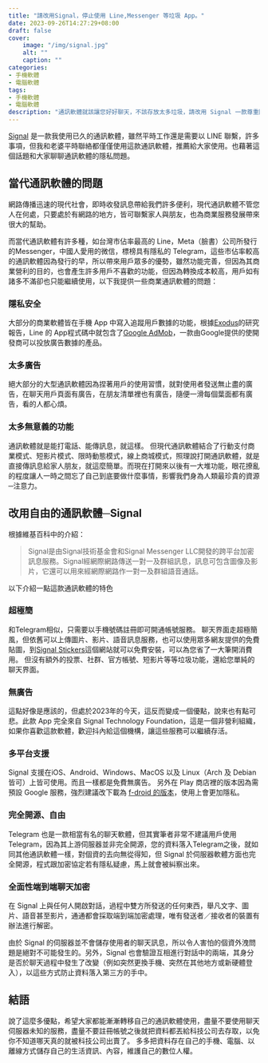 ```yaml
---
title: "請改用Signal，停止使用 Line,Messenger 等垃圾 App。"
date: 2023-09-26T14:27:29+08:00
draft: false
cover:
    image: "/img/signal.jpg"
    alt: ""
    caption: ""
categories: 
- 手機軟體
- 電腦軟體
tags: 
- 手機軟體
- 電腦軟體
description: "通訊軟體就該讓您好好聊天，不該存放太多垃圾，請改用 Signal 一款尊重隱私的自由通訊軟體。"
---
```

[Signal](https://www.signal.org/) 是一款我使用已久的通訊軟體，雖然平時工作還是需要以 LINE 聯繫，許多事項，但我和老婆平時聯絡都僅僅使用這款通訊軟體，推薦給大家使用。也藉著這個話題和大家聊聊通訊軟體的隱私問題。

## 當代通訊軟體的問題

網路傳播迅速的現代社會，即時收發訊息帶給我們許多便利，現代通訊軟體不管您人在何處，只要處於有網路的地方，皆可聯繫家人與朋友，也為商業服務發展帶來很大的幫助。

而當代通訊軟體有許多種，如台灣市佔率最高的 Line，Meta（臉書）公司所發行的Messenger，中國人愛用的微信，標榜具有隱私的 Telegram，這些市佔率較高的通訊軟體因為發行的早，所以帶來用戶眾多的優勢，雖然功能完善，但因為其商業營利的目的，也會產生許多用戶不喜歡的功能，但因為轉換成本較高，用戶如有諸多不滿卻也只能繼續使用，以下我提供一些商業通訊軟體的問題：

### 隱私安全

大部分的商業軟體皆在手機 App 中寫入追蹤用戶數據的功能，根據[Exodus](https://reports.exodus-privacy.eu.org/en/reports/jp.naver.line.android/latest/)的研究報告，Line 的 App程式碼中就包含了[Google AdMob](https://admob.google.com/intl/zh-TW/home/resources/what-is-admob/)，一款由Google提供的使開發商可以投放廣告數據的產品。

### 太多廣告

絕大部分的大型通訊軟體因為捏著用戶的使用習慣，就對使用者發送無止盡的廣告，在聊天用戶頁面有廣告，在朋友清單裡也有廣告，隨便一滑每個葉面都有廣告，看的人都心煩。

### 太多無意義的功能

通訊軟體就是能打電話、能傳訊息，就這樣。
但現代通訊軟體結合了行動支付商業模式、短影片模式、限時動態模式，線上商城模式，照理說打開通訊軟體，就是直接傳訊息給家人朋友，就這麼簡單。而現在打開來以後有一大堆功能，眼花撩亂的程度讓人一時之間忘了自己到底要做什麼事情，影響我們身為人類最珍貴的資源─注意力。

## 改用自由的通訊軟體─Signal
根據維基百科中的介紹：
> Signal是由Signal技術基金會和Signal Messenger LLC開發的跨平台加密訊息服務。Signal經網際網路傳送一對一及群組訊息，訊息可包含圖像及影片，它還可以用來經網際網路作一對一及群組語音通話。
>
以下介紹一點這款通訊軟體的特色

### 超極簡
和Telegram相似，只需要以手機號碼註冊即可開通帳號服務。
聊天界面走超極簡風，但依舊可以上傳圖片、影片、語音訊息服務，也可以使用眾多網友提供的免費貼圖，到[Signal Stickers](https://signalstickers.com/)這個網站就可以免費安裝，可以為您省了一大筆開消費用。
但沒有額外的投票、社群、官方帳號、短影片等等垃圾功能，還給您單純的聊天界面。

### 無廣告
這點好像是應該的，但處於2023年的今天，這反而變成一個優點，說來也有點可悲。此款 App 完全來自 Signal Technology Foundation，這是一個非營利組織，如果你喜歡這款軟體，歡迎抖內給這個機構，讓這些服務可以繼續存活。

### 多平台支援
Signal 支援在iOS、Android、Windows、MacOS 以及 Linux（Arch 及 Debian 皆可）上皆可使用。而且一樣都是免費無廣告。
另外在 Play 商店裡的版本因為需預設 Google 服務，強烈建議改下載為 [f-droid 的版本](https://forum.f-droid.org/t/signal-on-f-droid/13742)，使用上會更加隱私。

### 完全開源、自由
Telegram 也是一款相當有名的聊天軟體，但其實筆者非常不建議用戶使用 Telegram，因為其上游伺服器並非完全開源，您的資料落入Telegram之後，就如同其他通訊軟體一樣，對個資的去向無從得知，但 Signal 於伺服器軟體方面也完全開源，程式跟加密協定若有隱私疑慮，馬上就會被糾察出來。

### 全面性端到端聊天加密
在 Signal 上與任何人開啟對話，過程中雙方所發送的任何東西，舉凡文字、圖片、語音甚至影片，通通都會採取端到端加密處理，唯有發送者／接收者的裝置有辦法進行解密。

由於 Signal 的伺服器並不會儲存使用者的聊天訊息，所以令人害怕的個資外洩問題是絕對不可能發生的。另外，Signal 也會驗證互相進行對話中的兩端，其身分是否於聊天過程中發生了改變（例如突然更換手機、突然在其他地方或新硬體登入），以這些方式防止資料落入第三方的手中。

## 結語
說了這麼多優點，希望大家都能漸漸轉移自己的通訊軟體使用，盡量不要使用聊天伺服器未知的服務，盡量不要註冊帳號之後就把資料都丟給科技公司去存取，以免你不知道哪天真的就被科技公司出賣了。
多多把資料存在自己的手機、電腦、以離線方式儲存自己的生活資訊、內容，維護自己的數位人權。
